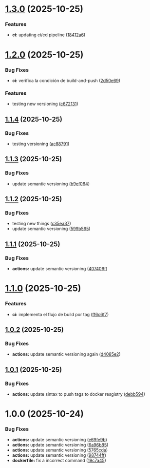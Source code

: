 # [1.3.0](https://github.com/AndreCbrera/log_collector/compare/v1.2.0...v1.3.0) (2025-10-25)


### Features

* **ci:** updating ci/cd pipeline ([18412a6](https://github.com/AndreCbrera/log_collector/commit/18412a6ce75ab4bec0e2fc689185d0265fd76e7c))

# [1.2.0](https://github.com/AndreCbrera/log_collector/compare/v1.1.4...v1.2.0) (2025-10-25)


### Bug Fixes

* **ci:** verifica la condición de build-and-push ([2d50e69](https://github.com/AndreCbrera/log_collector/commit/2d50e6981eecf61248a2b6c1ff3c74a8dbd781e8))


### Features

* testing new versioning ([c672131](https://github.com/AndreCbrera/log_collector/commit/c6721318e11c8cc911860af0ce46acb26f0c4007))

## [1.1.4](https://github.com/AndreCbrera/log_collector/compare/v1.1.3...v1.1.4) (2025-10-25)


### Bug Fixes

* testing versioning ([ac88791](https://github.com/AndreCbrera/log_collector/commit/ac887911a3cccdeff58439a0eb64b7723cee90e2))

## [1.1.3](https://github.com/AndreCbrera/log_collector/compare/v1.1.2...v1.1.3) (2025-10-25)


### Bug Fixes

* update semantic versioning ([b9ef064](https://github.com/AndreCbrera/log_collector/commit/b9ef06456ebc10a625e9a5b00b0a66603c2e52f1))

## [1.1.2](https://github.com/AndreCbrera/log_collector/compare/v1.1.1...v1.1.2) (2025-10-25)


### Bug Fixes

* testing new things ([c35ea37](https://github.com/AndreCbrera/log_collector/commit/c35ea37df58ab50fc0f399fe64ea97bd3bbad1bc))
* update semantic versioning ([599b565](https://github.com/AndreCbrera/log_collector/commit/599b5651109c52b570573e2d0016d75d8451f513))

## [1.1.1](https://github.com/AndreCbrera/log_collector/compare/v1.1.0...v1.1.1) (2025-10-25)


### Bug Fixes

* **actions:** update semantic versioning ([407406f](https://github.com/AndreCbrera/log_collector/commit/407406f7d2f6de043ac73393b508d6e4b2cf8c61))

# [1.1.0](https://github.com/AndreCbrera/log_collector/compare/v1.0.2...v1.1.0) (2025-10-25)


### Features

* **ci:** implementa el flujo de build por tag ([ff6c6f7](https://github.com/AndreCbrera/log_collector/commit/ff6c6f74b678c2f17d9dd8b8ff8638e47149b663))

## [1.0.2](https://github.com/AndreCbrera/log_collector/compare/v1.0.1...v1.0.2) (2025-10-25)


### Bug Fixes

* **actions:** update semantic versioning again ([d4085e2](https://github.com/AndreCbrera/log_collector/commit/d4085e2f88e8f157e7ee75c9d3de26a4e3edae1f))

## [1.0.1](https://github.com/AndreCbrera/log_collector/compare/v1.0.0...v1.0.1) (2025-10-25)


### Bug Fixes

* **actions:** update sintax to push tags to docker resgistry ([debb594](https://github.com/AndreCbrera/log_collector/commit/debb59467f66e95d73891228907049d327ff218e))

# 1.0.0 (2025-10-24)


### Bug Fixes

* **actions:** update semantic versioning ([e69fe9b](https://github.com/AndreCbrera/log_collector/commit/e69fe9bbc5595401b2240ce5e11fb6dccee0b6b2))
* **actions:** update semantic versioning ([6a96b85](https://github.com/AndreCbrera/log_collector/commit/6a96b8522773df64dee170f296b3e07f296baa7a))
* **actions:** update semantic versioning ([5765cda](https://github.com/AndreCbrera/log_collector/commit/5765cda9a86a2cebff9fe1c73c2d8b9c29fe61bb))
* **actions:** update semantic versioning ([98744ff](https://github.com/AndreCbrera/log_collector/commit/98744ff761ac8e9bd099aefd6105bd02f2504573))
* **dockerfile:** fix a incorrect command ([19c7a45](https://github.com/AndreCbrera/log_collector/commit/19c7a45ef9fb7fcffca22f286d37d1560ee7badc))
